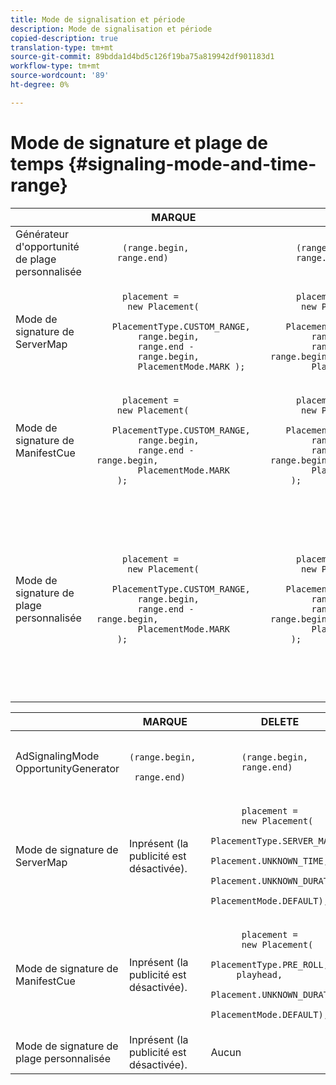 ```yaml
---
title: Mode de signalisation et période
description: Mode de signalisation et période
copied-description: true
translation-type: tm+mt
source-git-commit: 89bdda1d4bd5c126f19ba75a819942df901183d1
workflow-type: tm+mt
source-wordcount: '89'
ht-degree: 0%

---
```



# Mode de signature et plage de temps {#signaling-mode-and-time-range}

<table> 
 <thead> 
  <tr> 
   <th class="entry"> </th> 
   <th class="entry"> MARQUE </th> 
   <th class="entry"> DELETE </th> 
   <th class="entry"> REMPLACER </th> 
  </tr> 
 </thead>
 <tbody> 
  <tr> 
   <td> <span class="codeph"> Générateur d'opportunité de plage personnalisée  </span> </td> 
   <td> 
    <code>
      (range.begin,&nbsp; 
    &nbsp;range.end) 
    </code> </td> 
   <td> 
    <code>
      (range.begin,&nbsp; 
     &nbsp;range.end) 
    </code> </td> 
   <td> 
    <code>
      (range.begin,&nbsp; 
      &nbsp;range.end,&nbsp; 
      &nbsp;replaceDuration) 
    </code> </td> 
  </tr> 
  <tr> 
   <td> <span class="codeph"> Mode  </span> de signature de ServerMap </td> 
   <td> 
    <code>
      placement&nbsp;=&nbsp; 
     &nbsp;&nbsp;new&nbsp;Placement(&nbsp; 
     &nbsp;&nbsp;&nbsp;&nbsp;PlacementType.CUSTOM_RANGE,&nbsp; 
     &nbsp;&nbsp;&nbsp;&nbsp;range.begin,&nbsp; 
     &nbsp;&nbsp;&nbsp;&nbsp;range.end&nbsp;-&nbsp; 
     &nbsp;&nbsp;&nbsp;&nbsp;range.begin, 
     &nbsp;&nbsp;&nbsp;&nbsp;PlacementMode.MARK&nbsp;); 
    </code> </td> 
   <td> 
    <code>
      placement&nbsp;=&nbsp; 
     &nbsp;&nbsp;new&nbsp;Placement(&nbsp; 
     &nbsp;&nbsp;&nbsp;&nbsp;PlacementType.CUSTOM_RANGE,&nbsp; 
     &nbsp;&nbsp;&nbsp;&nbsp;range.begin,&nbsp; 
     &nbsp;&nbsp;&nbsp;&nbsp;range.end&nbsp;-&nbsp;range.begin,&nbsp; 
     &nbsp;&nbsp;&nbsp;&nbsp;PlacementMode.DELETE&nbsp;); 
    </code> </td> 
   <td> S/O (mode de signalisation automatique CustomRange) </td> 
  </tr> 
  <tr> 
   <td> <span class="codeph"> Mode  </span> de signature de ManifestCue </td> 
   <td> 
    <code>
      placement&nbsp;=&nbsp; 
     new&nbsp;Placement( 
     &nbsp;&nbsp;&nbsp;&nbsp;PlacementType.CUSTOM_RANGE, 
     &nbsp;&nbsp;&nbsp;&nbsp;range.begin, 
     &nbsp;&nbsp;&nbsp;&nbsp;range.end&nbsp;-&nbsp;range.begin, 
     &nbsp;&nbsp;&nbsp;&nbsp;PlacementMode.MARK 
     ); 
    </code> </td> 
   <td> 
    <code>
      placement&nbsp;=&nbsp; 
     &nbsp;&nbsp;new&nbsp;Placement( 
     &nbsp;&nbsp;&nbsp;&nbsp;PlacementType.CUSTOM_RANGE, 
     &nbsp;&nbsp;&nbsp;&nbsp;range.begin, 
     &nbsp;&nbsp;&nbsp;&nbsp;range.end&nbsp;-&nbsp;range.begin, 
     &nbsp;&nbsp;&nbsp;&nbsp;PlacementMode.DELETE 
     ); 
    </code> </td> 
   <td> S/O (mode de signalisation automatique CustomRange) </td> 
  </tr> 
  <tr> 
   <td> <span class="codeph"> Mode de  </span> signature de plage personnalisée </td> 
   <td> 
    <code>
      placement&nbsp;=&nbsp; 
     &nbsp;&nbsp;new&nbsp;Placement( 
     &nbsp;&nbsp;&nbsp;&nbsp;PlacementType.CUSTOM_RANGE, 
     &nbsp;&nbsp;&nbsp;&nbsp;range.begin, 
     &nbsp;&nbsp;&nbsp;&nbsp;range.end&nbsp;-&nbsp;range.begin, 
     &nbsp;&nbsp;&nbsp;&nbsp;PlacementMode.MARK 
     ); 
    </code> </td> 
   <td> 
    <code>
      placement&nbsp;=&nbsp; 
     &nbsp;&nbsp;new&nbsp;Placement( 
     &nbsp;&nbsp;&nbsp;&nbsp;PlacementType.CUSTOM_RANGE, 
     &nbsp;&nbsp;&nbsp;&nbsp;range.begin, 
     &nbsp;&nbsp;&nbsp;&nbsp;range.end&nbsp;-&nbsp;range.begin, 
     &nbsp;&nbsp;&nbsp;&nbsp;PlacementMode.DELETE 
     ); 
    </code> </td> 
   <td> 
    <code>
      placement1&nbsp;=&nbsp; 
     &nbsp;&nbsp;new&nbsp;Placement( 
     &nbsp;&nbsp;&nbsp;&nbsp;PlacementType.CUSTOM_RANGE, 
     &nbsp;&nbsp;&nbsp;&nbsp;range.begin, 
     &nbsp;&nbsp;&nbsp;&nbsp;range.end&nbsp;-&nbsp;range.begin, 
     &nbsp;&nbsp;&nbsp;&nbsp;PlacementMode.MARK 
     ); 
     placement2&nbsp;=&nbsp;placement&nbsp;=&nbsp; 
     &nbsp;&nbsp;new&nbsp;Placement(/ 
     &nbsp;&nbsp;&nbsp;&nbsp;PlacementType.MID_ROLL( 
     &nbsp;&nbsp;&nbsp;&nbsp;PlacementType.PRE_ROLL), 
     &nbsp;&nbsp;&nbsp;&nbsp;rangeDuration, 
     &nbsp;&nbsp;&nbsp;&nbsp;placementMode 
     ); 
    </code> </td> 
  </tr> 
 </tbody> 
</table>

<table> 
 <thead> 
  <tr> 
   <th class="entry"> </th> 
   <th class="entry"> MARQUE </th> 
   <th class="entry"> DELETE </th> 
   <th class="entry"> REMPLACER </th> 
  </tr> 
 </thead>
 <tbody> 
  <tr> 
   <td> <span class="codeph"> AdSignalingMode OpportunityGenerator  </span> </td> 
   <td> 
    <code>
      (range.begin,&nbsp; 
     &nbsp;range.end) 
    </code> </td> 
   <td> 
    <code>
      (range.begin,&nbsp; 
     &nbsp;range.end) 
    </code> </td> 
   <td> 
    <code>
      (range.begin,&nbsp; 
     &nbsp;range.end,&nbsp; 
     &nbsp;replaceDuration) 
    </code> </td> 
  </tr> 
  <tr> 
   <td> <span class="codeph"> Mode  </span> de signature de ServerMap </td> 
   <td> Inprésent (la publicité est désactivée). </td> 
   <td> 
    <code>
      placement&nbsp;=&nbsp; 
     &nbsp;new&nbsp;Placement( 
     PlacementType.SERVER_MAP, 
     Placement.UNKNOWN_TIME, 
     Placement.UNKNOWN_DURATION, 
     PlacementMode.DEFAULT); 
    </code> </td> 
   <td> S/O (mode de signalisation automatique <span class="codeph"> CustomRange </span>) </td> 
  </tr> 
  <tr> 
   <td> <span class="codeph"> Mode  </span> de signature de ManifestCue </td> 
   <td> Inprésent (la publicité est désactivée). </td> 
   <td> 
    <code>
      placement&nbsp;=&nbsp; 
     &nbsp;new&nbsp;Placement( 
     PlacementType.PRE_ROLL, 
     playhead, 
     Placement.UNKNOWN_DURATION, 
     PlacementMode.DEFAULT); 
    </code> </td> 
   <td> S/O (mode de signalisation automatique <span class="codeph"> CustomRange </span>) </td> 
  </tr> 
  <tr> 
   <td> <span class="codeph"> Mode de  </span> signature de plage personnalisée </td> 
   <td> Inprésent (la publicité est désactivée). </td> 
   <td> Aucun </td> 
   <td> Aucun (pris en charge dans <span class="codeph"> CustomRangeOpportunityGenerator </span>) </td> 
  </tr> 
 </tbody> 
</table>
